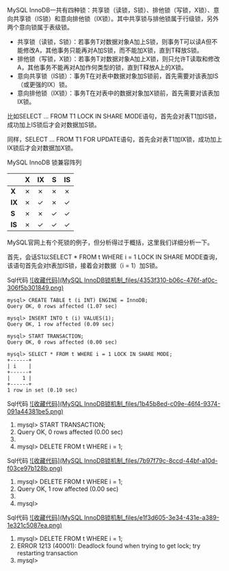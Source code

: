 MySQL InnoDB一共有四种锁：共享锁（读锁，S锁）、排他锁（写锁，X锁）、意向共享锁（IS锁）和意向排他锁（IX锁）。其中共享锁与排他锁属于行级锁，另外两个意向锁属于表级锁。  

 

- 共享锁（读锁，S锁）：若事务T对数据对象A加上S锁，则事务T可以读A但不能修改A，其他事务只能再对A加S锁，而不能加X锁，直到T释放S锁。
- 排他锁（写锁，X锁）：若事务T对数据对象A加上X锁，则只允许T读取和修改A，其他事务不能再对A加作何类型的锁，直到T释放A上的X锁。
- 意向共享锁（IS锁）：事务T在对表中数据对象加S锁前，首先需要对该表加IS（或更强的IX）锁。
- 意向排他锁（IX锁）：事务T在对表中的数据对象加X锁前，首先需要对该表加IX锁。

比如SELECT ... FROM T1 LOCK IN SHARE MODE语句，首先会对表T1加IS锁，成功加上IS锁后才会对数据加S锁。

同样，SELECT ... FROM T1 FOR UPDATE语句，首先会对表T1加IX锁，成功加上IX锁后才会对数据加X锁。

MySQL InnoDB 锁兼容阵列

|        | **X** | **IX** | **S** | **IS** |
| ------ | ----- | ------ | ----- | ------ |
| **X**  | ✗     | ✗      | ✗     | ✗      |
| **IX** | ✗     | ✓      | ✗     | ✓      |
| **S**  | ✗     | ✗      | ✓     | ✓      |
| **IS** | ✗     | ✓      | ✓     | ✓      |

 

 

MySQL官网上有个死锁的例子，但分析得过于概括，这里我们详细分析一下。

首先，会话S1以SELECT * FROM t WHERE i = 1 LOCK IN SHARE MODE查询，该语句首先会对t表加IS锁，接着会对数据（i = 1）加S锁。

 

Sql代码  [![收藏代码](MySQL InnoDB锁机制_files/4353f310-b06c-476f-af0c-306f5b301849.png)]()

```
mysql> CREATE TABLE t (i INT) ENGINE = InnoDB;  
Query OK, 0 rows affected (1.07 sec)  
  
mysql> INSERT INTO t (i) VALUES(1);  
Query OK, 1 row affected (0.09 sec)  
  
mysql> START TRANSACTION;  
Query OK, 0 rows affected (0.00 sec)  
  
mysql> SELECT * FROM t WHERE i = 1 LOCK IN SHARE MODE;  
+------+  
| i    |  
+------+  
|    1 |  
+------+  
1 row in set (0.10 sec)  
```

 

Sql代码  [![收藏代码](MySQL InnoDB锁机制_files/1b45b8ed-c09e-46f4-9374-091a44381be5.png)]()

1. mysql> START TRANSACTION;  
2. Query OK, 0 rows affected (0.00 sec)  
3.   
4. mysql> DELETE FROM t WHERE i = 1;  

Sql代码  [![收藏代码](MySQL InnoDB锁机制_files/7b97f79c-8ccd-44bf-a10d-f03ce97b128b.png)]()

1. mysql> DELETE FROM t WHERE i = 1;  
2. Query OK, 1 row affected (0.00 sec)  
3.   
4. mysql>  

Sql代码  [![收藏代码](MySQL InnoDB锁机制_files/e1f3d605-3e34-431e-a389-1e321c5087ea.png)]()

1. mysql> DELETE FROM t WHERE i = 1;  
2. ERROR 1213 (40001): Deadlock found when trying to get lock; try restarting transaction  
3. mysql>  